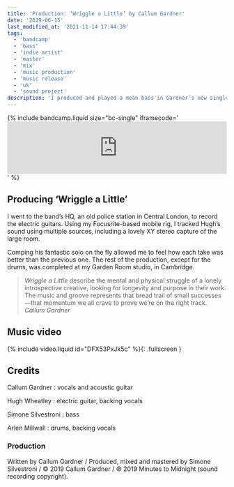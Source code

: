 ```yaml
---
title: 'Production: ‘Wriggle a Little’ by Callum Gardner'
date: '2019-06-15'
last_modified_at: '2021-11-14 17:44:39'
tags:
  - 'bandcamp'
  - 'bass'
  - 'indie artist'
  - 'master'
  - 'mix'
  - 'music production'
  - 'music release'
  - 'uk'
  - 'sound project'
description: 'I produced and played a mean bass in Gardner’s new single, <em>Wriggle A Little</em>, which featured an epic guitar solo.'
---
```

{% include bandcamp.liquid size="bc-single" iframecode='<iframe style="border: 0; width: 100%; height: 120px;" src="https://bandcamp.com/EmbeddedPlayer/track=1398022832/size=large/bgcol=ffffff/linkcol=333333/tracklist=false/artwork=small/transparent=true/"><a href="https://callumgardner.bandcamp.com/track/wriggle-a-little">Wriggle a Little by Callum Gardner</a></iframe>' %}

## Producing ‘Wriggle a Little’

I went to the band’s HQ, an old police station in Central London, to record the electric guitars. Using my Focusrite-based mobile rig, I tracked Hugh’s sound using multiple sources, including a lovely XY stereo capture of the large room. 

Comping his fantastic solo on the fly allowed me to feel how each take was better than the previous one. The rest of the production, except for the drums, was completed at my Garden Room studio, in Cambridge.

> _Wriggle a Little_ describe the mental and physical struggle of a lonely introspective creative, looking for longevity and purpose in their work. The music and groove represents that bread trail of small successes—that momentum we all crave to prove we’re on the right track.
> <cite>Callum Gardner</cite>

## Music video

{% include video.liquid id="DFX53PxJk5c" %}{: .fullscreen }

## Credits

Callum Gardner
: vocals and acoustic guitar

Hugh Wheatley
: electric guitar, backing vocals

Simone Silvestroni
: bass

Arlen Millwall
: drums, backing vocals

### Production

Written by Callum Gardner / Produced, mixed and mastered by Simone Silvestroni / &copy;&nbsp;2019 Callum Gardner / ℗&nbsp;2019 Minutes to Midnight (sound recording copyright).